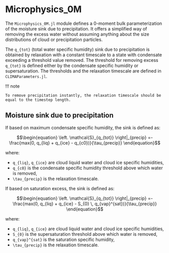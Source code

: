 # Microphysics_0M

The `Microphysics_0M.jl` module defines a 0-moment bulk parameterization of
  the moisture sink due to precipitation.
It offers a simplified way of removing the excess water
  without assuming anything about the size distributions of cloud
  or precipitation particles.

The ``q_{tot}`` (total water specific humidity) sink due to precipitation
  is obtained by relaxation with a constant timescale
  to a state with condensate exceeding a threshold value removed.
The threshold for removing excess ``q_{tot}`` is defined either by the
  condensate specific humidity or supersaturation.
The thresholds and the relaxation timescale are defined in
  `CLIMAParameters.jl`.

!!! note

    To remove precipitation instantly, the relaxation timescale should be
    equal to the timestep length.

## Moisture sink due to precipitation

If based on maximum condensate specific humidity, the sink is defined as:
``` math
\begin{equation}
  \left. \mathcal{S}_{q_{tot}} \right|_{precip} =-
    \frac{max(0, q_{liq} + q_{ice} - q_{c0})}{\tau_{precip}}
\end{equation}
```
where:
  - ``q_{liq}``, ``q_{ice}`` are cloud liquid water and cloud ice specific humidities,
  - ``q_{c0}`` is the condensate specific humidity threshold above which water is removed,
  - ``\tau_{precip}`` is the relaxation timescale.

If based on saturation excess, the sink is defined as:
```math
\begin{equation}
  \left. \mathcal{S}_{q_{tot}} \right|_{precip} =-
    \frac{max(0, q_{liq} + q_{ice} - S_{0} \, q_{vap}^{sat})}{\tau_{precip}}
\end{equation}
```
where:
  - ``q_{liq}``, ``q_{ice}`` are cloud liquid water and cloud ice specific humidities,
  - ``S_{0}`` is the supersaturation threshold above which water is removed,
  - ``q_{vap}^{sat}`` is the saturation specific humidity,
  - ``\tau_{precip}`` is the relaxation timescale.

